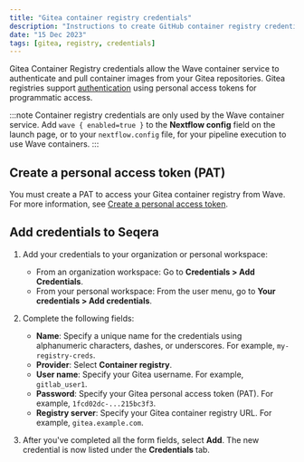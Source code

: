 ```yaml
---
title: "Gitea container registry credentials"
description: "Instructions to create GitHub container registry credentials in Seqera Platform."
date: "15 Dec 2023"
tags: [gitea, registry, credentials]
---
```


Gitea Container Registry credentials allow the Wave container service to authenticate and pull container images from your Gitea repositories. Gitea registries support [authentication][gitea-auth] using personal access tokens for programmatic access.

:::note
Container registry credentials are only used by the Wave container service. Add `wave { enabled=true }` to the **Nextflow config** field on the launch page, or to your `nextflow.config` file, for your pipeline execution to use Wave containers.
:::

## Create a personal access token (PAT)

You must create a PAT to access your Gitea container registry from Wave. For more information, see [Create a personal access token][gitea-create].

## Add credentials to Seqera

1.  Add your credentials to your organization or personal workspace:
    - From an organization workspace: Go to **Credentials > Add Credentials**.
    - From your personal workspace: From the user menu, go to **Your credentials > Add credentials**.

2.  Complete the following fields:

    - **Name**: Specify a unique name for the credentials using alphanumeric characters, dashes, or underscores. For example, `my-registry-creds`.
    - **Provider**: Select **Container registry**.
    - **User name**: Specify your Gitea username. For example, `gitlab_user1`.
    - **Password**: Specify your Gitea personal access token (PAT). For example, `1fcd02dc-...215bc3f3`.
    - **Registry server**: Specify your Gitea container registry URL. For example, `gitea.example.com`.

3.  After you've completed all the form fields, select **Add**. The new credential is now listed under the **Credentials** tab.

[gitea-auth]: https://docs.gitea.com/usage/packages/container#login-to-the-container-registry
[gitea-create]: https://docs.gitea.com/development/api-usage#authentication
